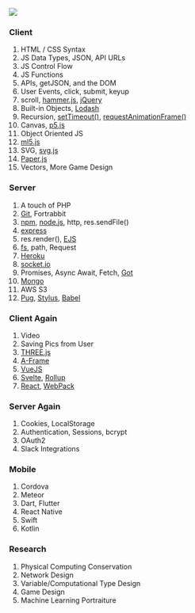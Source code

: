 ![](https://dummyimage.com/3000x2000/ffffff/000000.jpg&text=++++++++Dilalica+School++++++++)

### Client

1. HTML / CSS Syntax
1. JS Data Types, JSON, API URLs
1. JS Control Flow
1. JS Functions
1. APIs, getJSON, and the DOM
1. User Events, click, submit, keyup
1. scroll, [hammer.js](https://hammerjs.github.io/), [jQuery](https://api.jquery.com/)
1. Built-in Objects, [Lodash](https://lodash.com/)
1. Recursion, [setTimeout()](https://developer.mozilla.org/en-US/docs/Web/API/WindowOrWorkerGlobalScope/setTimeout), [requestAnimationFrame()](https://developer.mozilla.org/en-US/docs/Web/API/window/requestAnimationFrame)
1. Canvas, [p5.js](https://p5js.org/)
1. Object Oriented JS
1. [ml5.js](https://ml5js.org/)
1. SVG, [svg.js](https://svgjs.com/)
1. [Paper.js](http://paperjs.org/)
1. Vectors, More Game Design

### Server

1. A touch of PHP
1. [Git](https://git-scm.com/), Fortrabbit
1. [npm](https://www.npmjs.com/), [node.js](https://nodejs.org/en/), http, res.sendFile()
1. [express](https://expressjs.com/)
1. res.render(), [EJS](https://ejs.co/)
1. [fs](https://nodejs.org/api/fs.html), path, Request
1. [Heroku](https://www.heroku.com/)
1. [socket.io](https://socket.io/)
1. Promises, Async Await, Fetch, [Got](https://www.npmjs.com/package/got)
1. [Mongo](https://www.mongodb.com/)
1. AWS S3
1. [Pug](https://pugjs.org/), [Stylus](https://stylus-lang.com/), [Babel](https://babeljs.io/)

### Client Again

1. Video
1. Saving Pics from User
1. [THREE.js](https://threejs.org/)
1. [A-Frame](https://aframe.io/)
1. [VueJS](https://vuejs.org/)
1. [Svelte](https://svelte.dev/), [Rollup](https://rollupjs.org/)
1. [React](https://reactjs.org/), [WebPack](https://webpack.js.org/concepts/)

### Server Again

1. Cookies, LocalStorage
1. Authentication, Sessions, bcrypt
1. OAuth2
1. Slack Integrations

### Mobile

1. Cordova
1. Meteor
1. Dart, Flutter
1. React Native
1. Swift
1. Kotlin

### Research

1. Physical Computing Conservation
1. Network Design
1. Variable/Computational Type Design
1. Game Design
1. Machine Learning Portraiture
